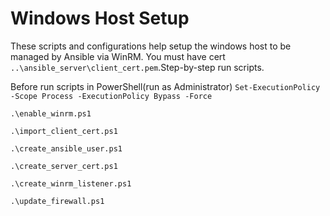 # Windows Host Setup
These scripts and configurations help setup the windows host to be managed by Ansible via WinRM.
You must have cert `..\ansible_server\client_cert.pem`.Step-by-step run scripts.

Before run scripts in PowerShell(run as Administrator) `Set-ExecutionPolicy -Scope Process -ExecutionPolicy Bypass -Force`
```
.\enable_winrm.ps1 
```

```
.\import_client_cert.ps1 
```

```
.\create_ansible_user.ps1 
```

```
.\create_server_cert.ps1
```

```
.\create_winrm_listener.ps1 
```

```
.\update_firewall.ps1 
```